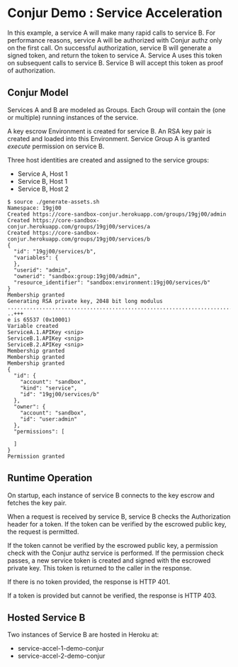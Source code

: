 Conjur Demo : Service Acceleration
=========================

In this example, a service A will make many rapid calls to service B. 
For performance reasons, service A will be authorized with Conjur authz
only on the first call. On successful authorization, service B will generate
a signed token, and return the token to service A. Service A uses this token
on subsequent calls to service B. Service B will accept this token as proof
of authorization. 

## Conjur Model

Services A and B are modeled as Groups. Each Group will contain the
(one or multiple) running instances of the service.

A key escrow Environment is created for service B. An RSA key pair is 
created and loaded into this Environment. Service Group A is granted
*execute* permission on service B. 

Three host identities are created and assigned to the service groups:

* Service A, Host 1
* Service B, Host 1
* Service B, Host 2

```
$ source ./generate-assets.sh 
Namespace: 19gj00
Created https://core-sandbox-conjur.herokuapp.com/groups/19gj00/admin
Created https://core-sandbox-conjur.herokuapp.com/groups/19gj00/services/a
Created https://core-sandbox-conjur.herokuapp.com/groups/19gj00/services/b
{
  "id": "19gj00/services/b",
  "variables": {
  },
  "userid": "admin",
  "ownerid": "sandbox:group:19gj00/admin",
  "resource_identifier": "sandbox:environment:19gj00/services/b"
}
Membership granted
Generating RSA private key, 2048 bit long modulus
.........................................................................................+++
..+++
e is 65537 (0x10001)
Variable created
ServiceA.1.APIKey <snip>
ServiceB.1.APIKey <snip>
ServiceB.2.APIKey <snip>
Membership granted
Membership granted
Membership granted
{
  "id": {
    "account": "sandbox",
    "kind": "service",
    "id": "19gj00/services/b"
  },
  "owner": {
    "account": "sandbox",
    "id": "user:admin"
  },
  "permissions": [

  ]
}
Permission granted
```

## Runtime Operation

On startup, each instance of service B connects to the key escrow and 
fetches the key pair. 

When a request is received by service B, service B checks the Authorization
header for a token. If the token can be verified by the escrowed public key,
the request is permitted.

If the token cannot be verified by the escrowed public key, a permission
check with the Conjur authz service is performed. If the permission check
passes, a new service token is created and signed with the escrowed private
key. This token is returned to the caller in the response.

If there is no token provided, the response is HTTP 401.

If a token is provided but cannot be verified, the response is HTTP 403.

## Hosted Service B

Two instances of Service B are hosted in Heroku at:

* service-accel-1-demo-conjur
* service-accel-2-demo-conjur

